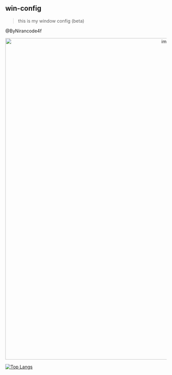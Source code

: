 ## win-config

>this is my window config (beta)

@ByNirancode4f



<p align="center">
	<img width="1000" alt="image" src="https://user-images.githubusercontent.com/78076796/180936261-2e0db6b6-0e94-4640-a6ff-bbfe71fc4161.png">
	
</p>


[![Top Langs](https://github-readme-stats.vercel.app/api/top-langs/?username=anuraghazra&layout=compact)](https://github.com/anuraghazra/github-readme-stats)


